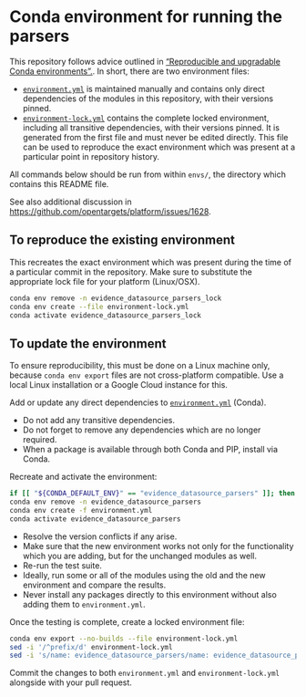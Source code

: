 # Conda environment for running the parsers

This repository follows advice outlined in [“Reproducible and upgradable Conda environments”.](https://pythonspeed.com/articles/conda-dependency-management/). In short, there are two environment files:
* [`environment.yml`](environment.yml) is maintained manually and contains only direct dependencies of the modules in this repository, with their versions pinned.
* [`environment-lock.yml`](environment-lock.yml) contains the complete locked environment, including all transitive dependencies, with their versions pinned. It is generated from the first file and must never be edited directly. This file can be used to reproduce the exact environment which was present at a particular point in repository history.

All commands below should be run from within `envs/`, the directory which contains this README file.

See also additional discussion in https://github.com/opentargets/platform/issues/1628.



## To reproduce the existing environment
This recreates the exact environment which was present during the time of a particular commit in the repository. Make sure to substitute the appropriate lock file for your platform (Linux/OSX).
```bash
conda env remove -n evidence_datasource_parsers_lock
conda env create --file environment-lock.yml
conda activate evidence_datasource_parsers_lock
```



## To update the environment
To ensure reproducibility, this must be done on a Linux machine only, because `conda env export` files are not cross-platform compatible. Use a local Linux installation or a Google Cloud instance for this.

Add or update any direct dependencies to [`environment.yml`](environment.yml) (Conda).
* Do not add any transitive dependencies.
* Do not forget to remove any dependencies which are no longer required.
* When a package is available through both Conda and PIP, install via Conda.

Recreate and activate the environment:
```bash
if [[ "${CONDA_DEFAULT_ENV}" == "evidence_datasource_parsers" ]]; then conda deactivate; fi
conda env remove -n evidence_datasource_parsers
conda env create -f environment.yml
conda activate evidence_datasource_parsers
```
* Resolve the version conflicts if any arise.
* Make sure that the new environment works not only for the functionality which you are adding, but for the unchanged modules as well.
* Re-run the test suite.
* Ideally, run some or all of the modules using the old and the new environment and compare the results.
* Never install any packages directly to this environment without also adding them to `environment.yml`.

Once the testing is complete, create a locked environment file:
```bash
conda env export --no-builds --file environment-lock.yml
sed -i '/^prefix/d' environment-lock.yml
sed -i 's/name: evidence_datasource_parsers/name: evidence_datasource_parsers_lock/' environment-lock.yml
```

Commit the changes to both `environment.yml` and `environment-lock.yml` alongside with your pull request.
